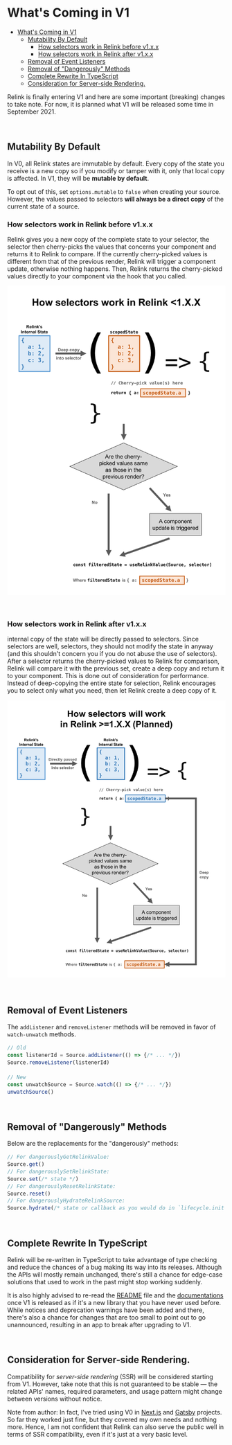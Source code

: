 # What's Coming in V1

<!-- Automatically generated by VS Code -->
- [What's Coming in V1](#whats-coming-in-v1)
  - [Mutability By Default](#mutability-by-default)
    - [How selectors work in Relink before v1.x.x](#how-selectors-work-in-relink-before-v1xx)
    - [How selectors work in Relink after v1.x.x](#how-selectors-work-in-relink-after-v1xx)
  - [Removal of Event Listeners](#removal-of-event-listeners)
  - [Removal of "Dangerously" Methods](#removal-of-dangerously-methods)
  - [Complete Rewrite In TypeScript](#complete-rewrite-in-typescript)
  - [Consideration for Server-side Rendering.](#consideration-for-server-side-rendering)

Relink is finally entering V1 and here are some important (breaking) changes to take note. For now, it is planned what V1 will be released some time in September 2021.

<br/>

## Mutability By Default

In V0, all Relink states are immutable by default. Every copy of the state you receive is a new copy so if you modify or tamper with it, only that local copy is affected. In V1, they will be **mutable by default**.

To opt out of this, set `options.mutable` to `false` when creating your source. However, the values passed to selectors **will always be a direct copy** of the current state of a source.

### How selectors work in Relink before v1.x.x
Relink gives you a new copy of the complete state to your selector, the selector then cherry-picks the values that concerns your component and returns it to Relink to compare. If the currently cherry-picked values is different from that of the previous render, Relink will trigger a component update, otherwise nothing happens. Then, Relink returns the cherry-picked values directly to your component via the hook that you called.

![How selectors work in Relink before v1.x.x](https://raw.githubusercontent.com/chin98edwin/react-relink/main/assets/how-selectors-work-in-relink-before-1xx.png)

<br/>

### How selectors work in Relink after v1.x.x
internal copy of the state will be directly passed to selectors. Since selectors are well, selectors, they should not modify the state in anyway (and this shouldn't concern you if you do not abuse the use of selectors). After a selector returns the cherry-picked values to Relink for comparison, Relink will compare it with the previous set, create a deep copy and return it to your component. This is done out of consideration for performance. Instead of deep-copying the entire state for selection, Relink encourages you to select only what you need, then let Relink create a deep copy of it.

![How selectors work in Relink after v1.x.x](https://raw.githubusercontent.com/chin98edwin/react-relink/main/assets/how-selectors-work-in-relink-after-1xx.png)

<br/>

## Removal of Event Listeners

The `addListener` and `removeListener` methods will be removed in favor of `watch-unwatch` methods.

```js
// Old
const listenerId = Source.addListener(() => {/* ... */})
Source.removeListener(listenerId)

// New
const unwatchSource = Source.watch(() => {/* ... */})
unwatchSource()
```

<br/>

## Removal of "Dangerously" Methods
Below are the replacements for the "dangerously" methods:

```js
// For dangerouslyGetRelinkValue:
Source.get()
// For dangerouslySetRelinkState:
Source.set(/* state */)
// For dangerouslyResetRelinkState:
Source.reset()
// For dangerouslyHydrateRelinkSource:
Source.hydrate(/* state or callback as you would do in `lifecycle.init` */)
```

<br/>

## Complete Rewrite In TypeScript

Relink will be re-written in TypeScript to take advantage of type checking and reduce the chances of a bug making its way into its releases. Although the APIs will mostly remain unchanged, there's still a chance for edge-case solutions that used to work in the past might stop working suddenly.

It is also highly advised to re-read the [README]() file and the [documentations]() once V1 is released as if it's a new library that you have never used before. While notices and deprecation warnings have been added and there, there's also a chance for changes that are too small to point out to go unannounced, resulting in an app to break after upgrading to V1.

<br/>

## Consideration for Server-side Rendering.

Compatibility for *server-side rendering* (SSR) will be considered starting from V1. However, take note that this is not guaranteed to be stable — the related APIs' names, required parameters, and usage pattern might change between versions without notice.

Note from author: In fact, I've tried using V0 in [Next.js](https://nextjs.org) and [Gatsby](https://www.gatsbyjs.com) projects. So far they worked just fine, but they covered my own needs and nothing more. Hence, I am not confident that Relink can also serve the public well in terms of SSR compatibility, even if it's just at a very basic level.

<br/>

